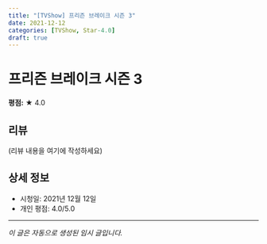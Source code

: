 ```yaml
---
title: "[TVShow] 프리즌 브레이크 시즌 3"
date: 2021-12-12
categories: [TVShow, Star-4.0]
draft: true
---
```


# 프리즌 브레이크 시즌 3

**평점:** ★ 4.0

## 리뷰

(리뷰 내용을 여기에 작성하세요)

## 상세 정보

- 시청일: 2021년 12월 12일
- 개인 평점: 4.0/5.0

---

*이 글은 자동으로 생성된 임시 글입니다.*
